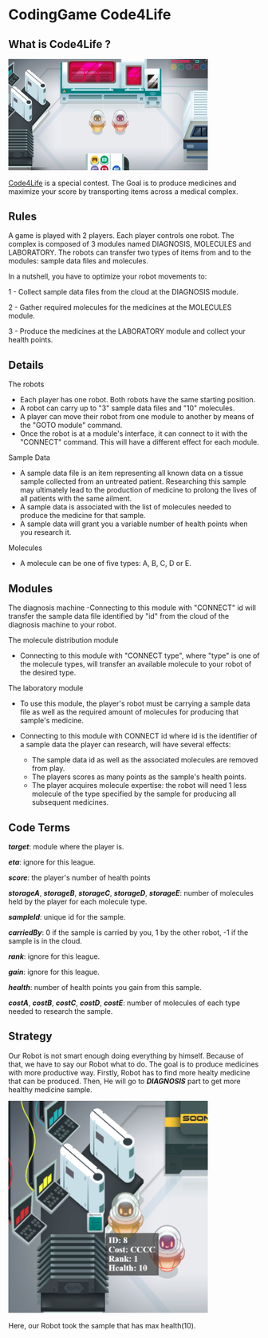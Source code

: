# CodingGame Code4Life

## What is Code4Life ?
<img src="images/game.PNG" width = "400">

[Code4Life](https://www.codingame.com/ide/puzzle/code4life) is a special contest. The Goal is to produce medicines and maximize your score by transporting items across a medical complex.

## Rules
A game is played with 2 players. Each player controls one robot.
The complex is composed of 3 modules named DIAGNOSIS, MOLECULES and LABORATORY. The robots can transfer two types of items from and to the modules: sample data files and molecules.

In a nutshell, you have to optimize your robot movements to:

1 - Collect sample data files from the cloud at the DIAGNOSIS module.

2 - Gather required molecules for the medicines at the MOLECULES module.

3 - Produce the medicines at the LABORATORY module and collect your health points.

## Details
The robots
- Each player has one robot. Both robots have the same starting position.
- A robot can carry up to "3" sample data files and "10" molecules.
- A player can move their robot from one module to another by means of the "GOTO module" command.
- Once the robot is at a module's interface, it can connect to it with the "CONNECT" command. This will have a different effect for each module.


Sample Data
- A sample data file is an item representing all known data on a tissue sample collected from an untreated patient. Researching this sample may ultimately lead to the production of medicine to prolong the lives of all patients with the same ailment.
- A sample data is associated with the list of molecules needed to produce the medicine for that sample.
- A sample data will grant you a variable number of health points when you research it.


Molecules
- A molecule can be one of five types: A, B, C, D or E.


## Modules

The diagnosis machine
-Connecting to this module with "CONNECT" id will transfer the sample data file identified by "id" from the cloud of the diagnosis machine to your robot.

The molecule distribution module

- Connecting to this module with "CONNECT type", where "type" is one of the molecule types, will transfer an available molecule to your robot of the desired type.

The laboratory module

- To use this module, the player's robot must be carrying a sample data file as well as the required amount of molecules for producing that sample's medicine.

- Connecting to this module with CONNECT id where id is the identifier of a sample data the player can research, will have several effects:
  - The sample data id as well as the associated molecules are removed from play.
  - The players scores as many points as the sample's health points.
  - The player acquires molecule expertise: the robot will need 1 less molecule of the type specified by the sample for producing all       subsequent medicines.
  
## Code Terms
  
***target***: module where the player is.

***eta***: ignore for this league.

***score***: the player's number of health points

***storageA***, ***storageB***, ***storageC***, ***storageD***, ***storageE***: number of molecules held by the player for each molecule type.

***sampleId***: unique id for the sample.

***carriedBy***: 0 if the sample is carried by you, 1 by the other robot, -1 if the sample is in the cloud.

***rank***: ignore for this league.

***gain***: ignore for this league.

***health***: number of health points you gain from this sample.

***costA***, ***costB***, ***costC***, ***costD***, ***costE***: number of molecules of each type needed to research the sample.

## Strategy

Our Robot is not smart enough doing everything by himself. Because of that, we have to say our Robot what to do. The goal is to produce medicines with more productive way. Firstly, Robot has to find more healty medicine that can be produced. Then, He will go to ***DIAGNOSIS*** part to get more healthy medicine sample.

<img src="images/diagnosis.PNG" width = "400">

Here, our Robot took the sample that has max health(10).








